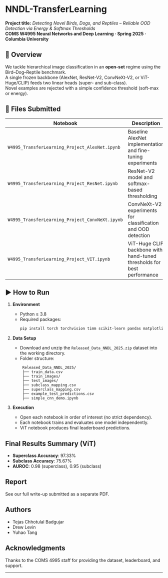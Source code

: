 # NNDL-TransferLearning
**Project title:** *Detecting Novel Birds, Dogs, and Reptiles – Reliable OOD Detection via Energy & Softmax Thresholds*  
**COMS W4995 Neural Networks and Deep Learning · Spring 2025 · Columbia University**  


## 📝 Overview  
We tackle hierarchical image classification in an **open-set** regime using the Bird–Dog–Reptile benchmark.  
A single frozen backbone (AlexNet, ResNet-V2, ConvNeXt-V2, or ViT-Huge/CLIP) feeds two linear heads (super- and sub-class).  
Novel examples are rejected with a simple confidence threshold (soft-max or energy).

## 📂 Files Submitted  
| Notebook | Description |
|----------|-------------|
| `W4995_TransferLearning_Project_AlexNet.ipynb` | Baseline AlexNet implementation and fine-tuning experiments |
| `W4995_TransferLearning_Project_ResNet.ipynb` | ResNet-V2 model and softmax-based thresholding |
| `W4995_TransferLearning_Project_ConvNeXt.ipynb` | ConvNeXt-V2 experiments for classification and OOD detection |
| `W4995_TransferLearning_Project_VIT.ipynb` | ViT-Huge CLIP backbone with hand-tuned thresholds for best performance |

## ▶️ How to Run  
1. **Environment**
   - Python ≥ 3.8
   - Required packages:
     ```bash
     pip install torch torchvision timm scikit-learn pandas matplotlib
     ```

2. **Data Setup**
   - Download and unzip the `Released_Data_NNDL_2025.zip` dataset into the working directory.
   - Folder structure:
     ```
      Released_Data_NNDL_2025/
      ├── train_data.csv
      ├── train_images/
      ├── test_images/
      ├── subclass_mapping.csv
      ├── superclass_mapping.csv
      ├── example_test_predictions.csv
      ├── simple_cnn_demo.ipynb
     ```

3. **Execution**
   - Open each notebook in order of interest (no strict dependency).
   - Each notebook trains and evaluates one model independently.
   - ViT notebook produces final leaderboard predictions.

## Final Results Summary (ViT)
- **Superclass Accuracy**: 97.33%
- **Subclass Accuracy**: 75.67%
- **AUROC**: 0.98 (superclass), 0.95 (subclass)

## Report
See our full write-up submitted as a separate PDF.

## Authors
- Tejas Chhotulal Badgujar
- Drew Levin
- Yuhao Tang
  
## Acknowledgments
Thanks to the COMS 4995 staff for providing the dataset, leaderboard, and support.

---

